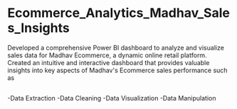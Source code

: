 # Ecommerce_Analytics_Madhav_Sales_Insights
Developed a comprehensive Power BI dashboard to analyze and visualize sales data for Madhav Ecommerce, a dynamic online retail platform. Created an intuitive and interactive dashboard that provides valuable insights into key aspects of Madhav's Ecommerce sales performance such as 
##
-Data Extraction
-Data Cleaning
-Data Visualization
-Data Manipulation
